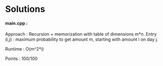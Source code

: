 # Solutions

#### main.cpp :

Approach : Recursion + memorization with table of dimensions m*n. Entry (i,j) : maximum probability to get amount m, starting with amount i on day j.

Runtime : O(m^2*i)

Points : 100/100
